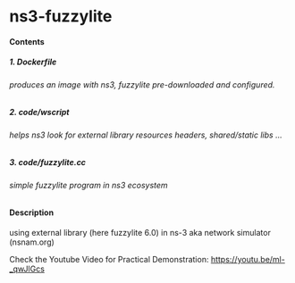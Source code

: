 # ns3-fuzzylite

#### Contents
##### 1. Dockerfile
###### produces an image with ns3, fuzzylite pre-downloaded and configured.
##### 2. code/wscript
###### helps ns3 look for external library resources headers, shared/static libs ...
##### 3. code/fuzzylite.cc
###### simple fuzzylite program in ns3 ecosystem

#### Description
using external library (here fuzzylite 6.0) in ns-3 aka network simulator (nsnam.org)

Check the Youtube Video for Practical Demonstration:
https://youtu.be/ml-_qwJlGcs
